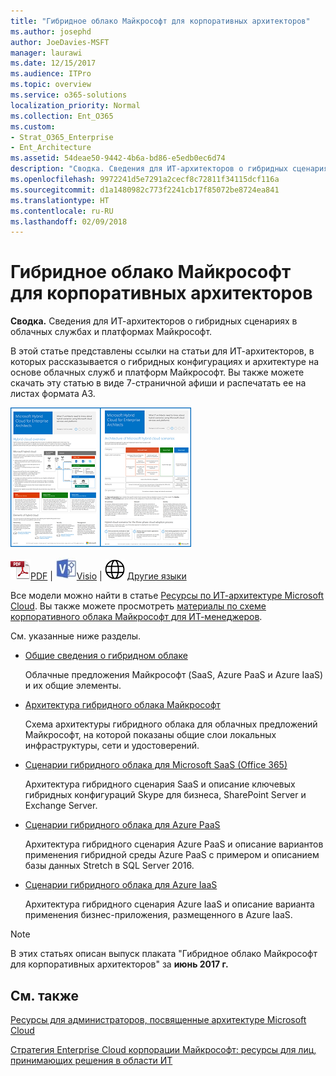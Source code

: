 ```yaml
---
title: "Гибридное облако Майкрософт для корпоративных архитекторов"
ms.author: josephd
author: JoeDavies-MSFT
manager: laurawi
ms.date: 12/15/2017
ms.audience: ITPro
ms.topic: overview
ms.service: o365-solutions
localization_priority: Normal
ms.collection: Ent_O365
ms.custom:
- Strat_O365_Enterprise
- Ent_Architecture
ms.assetid: 54deae50-9442-4b6a-bd86-e5edb0ec6d74
description: "Сводка. Сведения для ИТ-архитекторов о гибридных сценариях в облачных службах и платформах Майкрософт."
ms.openlocfilehash: 9972241d5e7291a2cecf8c72811f34115dcf116a
ms.sourcegitcommit: d1a1480982c773f2241cb17f85072be8724ea841
ms.translationtype: HT
ms.contentlocale: ru-RU
ms.lasthandoff: 02/09/2018
---
```

# <a name="microsoft-hybrid-cloud-for-enterprise-architects"></a>Гибридное облако Майкрософт для корпоративных архитекторов

 **Сводка.** Сведения для ИТ-архитекторов о гибридных сценариях в облачных службах и платформах Майкрософт.
  
В этой статье представлены ссылки на статьи для ИТ-архитекторов, в которых рассказывается о гибридных конфигурациях и архитектуре на основе облачных служб и платформ Майкрософт. Вы также можете скачать эту статью в виде 7-страничной афиши и распечатать ее на листах формата A3.
  
[![Эскиз: модель гибридного облака Майкрософт](images/Hybrid_Poster/Hybrid_Cloud_Thumbnail.png)](https://www.microsoft.com/download/details.aspx?id=54424
)
  
![PDF-файл](images/Common_Images/PDFIcon.png)[PDF](https://go.microsoft.com/fwlink/p/?linkid=842082) | ![Файл Visio](images/Common_Images/VisioIcon.png)[Visio](https://go.microsoft.com/fwlink/p/?linkid=842083) | ![Страница с версиями на других языках](images/Common_Images/GlobeIcon.png)
[Другие языки](https://www.microsoft.com/download/details.aspx?id=54424)
  
Все модели можно найти в статье [Ресурсы по ИТ-архитектуре Microsoft Cloud](microsoft-cloud-it-architecture-resources.md). Вы также можете просмотреть [материалы по схеме корпоративного облака Майкрософт для ИТ-менеджеров](https://aka.ms/cloudarchitecture).
  
См. указанные ниже разделы.
  
- [Общие сведения о гибридном облаке](hybrid-cloud-overview.md)
    
    Облачные предложения Майкрософт (SaaS, Azure PaaS и Azure IaaS) и их общие элементы.
    
- [Архитектура гибридного облака Майкрософт](architecture-of-microsoft-hybrid-cloud-scenarios.md)
    
    Схема архитектуры гибридного облака для облачных предложений Майкрософт, на которой показаны общие слои локальных инфраструктуры, сети и удостоверений.
    
- [Сценарии гибридного облака для Microsoft SaaS (Office 365)](hybrid-cloud-scenarios-for-microsoft-saas-office-365.md)
    
    Архитектура гибридного сценария SaaS и описание ключевых гибридных конфигураций Skype для бизнеса, SharePoint Server и Exchange Server.
    
- [Сценарии гибридного облака для Azure PaaS](hybrid-cloud-scenarios-for-azure-paas.md)
    
    Архитектура гибридного сценария Azure PaaS и описание вариантов применения гибридной среды Azure PaaS с примером и описанием базы данных Stretch в SQL Server 2016.
    
- [Сценарии гибридного облака для Azure IaaS](hybrid-cloud-scenarios-for-azure-iaas.md)
    
    Архитектура гибридного сценария Azure IaaS и описание варианта применения бизнес-приложения, размещенного в Azure IaaS.
    
> [!NOTE]
> В этих статьях описан выпуск плаката "Гибридное облако Майкрософт для корпоративных архитекторов" за **июнь 2017 г.**
  
## <a name="see-also"></a>См. также

[Ресурсы для администраторов, посвященные архитектуре Microsoft Cloud](microsoft-cloud-it-architecture-resources.md)

[Стратегия Enterprise Cloud корпорации Майкрософт: ресурсы для лиц, принимающих решения в области ИТ](https://sway.com/FJ2xsyWtkJc2taRD)



